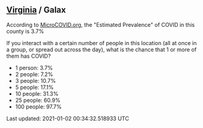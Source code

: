 
## [Virginia](/united-states/virginia) / Galax

According to [MicroCOVID.org](http://microcovid.org),
the "Estimated Prevalence" of COVID in this county is 3.7%

If you interact with a certain number of people in this location
(all at once in a group, or spread out across the day), what is the chance that
1 or more of them has COVID?

- 1 person: 3.7%
- 2 people: 7.2%
- 3 people: 10.7%
- 5 people: 17.1%
- 10 people: 31.3%
- 25 people: 60.9%
- 100 people: 97.7%

Last updated: 2021-01-02 00:34:32.518933 UTC
